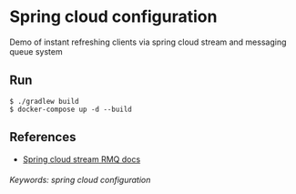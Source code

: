# Spring cloud configuration
Demo of instant refreshing clients via spring cloud stream and messaging queue system

## Run
```
$ ./gradlew build
$ docker-compose up -d --build
```

## References
* [Spring cloud stream RMQ docs](https://docs.spring.io/spring-cloud-stream/docs/Elmhurst.M1/reference/html/_rabbitmq_binder.html)
###### Keywords: spring cloud configuration 